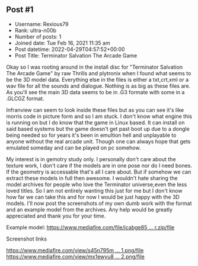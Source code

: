 ## Post #1
- Username: Rexious79
- Rank: ultra-n00b
- Number of posts: 1
- Joined date: Tue Feb 16, 2021 11:35 am
- Post datetime: 2022-04-29T04:57:52+00:00
- Post Title: Terminator Salvation The Arcade Game

Okay so I was rooting around in the install disc for "Terminator Salvation The Arcade Game" by raw Thrills and plytronix when I found what seems to be the 3D model data. Everything else in the files is either a txt,crt,xml or a wav file for all the sounds and dialogue. Nothing is as big as these files are.
As you'll see the main 3D data seems to be in .G3 formate with some in a .GLCGZ format.

 Infranview can seem to look inside these files but as you can see it's like morris code in picture form and so I am stuck. I don't know what engine this is running on but I do know that the game in Linux based. It can install on said based systems but the game doesn't get past boot up due to a dongle being needed so for years it's been in emultion hell and unplayable to anyone without the real arcade unit. Though one can always hope that gets emulated someday and can be played on pc somehow.

 My interest is in gemotry study only. I personally don't care about the texture work, I don't care if the models are in one pose nor do I need bones. If the geometry is accessable that's all I care about. But if somehow we can extract these models in full then awesome. I wouldn't hate sharing the model archives for people who love the Terminator universe,even the less loved titles. So I am not entirely wanting this just for me but I don't know how far we can take this and for now I would be just happy with the 3D models. I'll now post the screenshots of my own dumb work with the format and an example model from the archives. Any help would be greatly appreciated and thank you for your time.

Example model: [https://www.mediafire.com/file/jcabge85 ... r.zip/file](https://www.mediafire.com/file/jcabge855a7g13u/transporter.zip/file)

Screenshot links 

[https://www.mediafire.com/view/s45n795m ... 1.png/file](https://www.mediafire.com/view/s45n795mm8g3xma/Termarcade_Model_format_1.png/file)
[https://www.mediafire.com/view/mx1ewyu8 ... 2.png/file](https://www.mediafire.com/view/mx1ewyu8j5dh0e4/Termarcade_Model_format_2.png/file)
